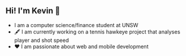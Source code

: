 ## Hi! I'm Kevin 👋
- I am a computer science/finance student at UNSW
- 🖋️ I am currently working on a tennis hawkeye project that analyses player and shot speed
- ❤️ I am passionate about web and mobile development

<!--
**KevinLin1803/KevinLin1803** is a ✨ _special_ ✨ repository because its `README.md` (this file) appears on your GitHub profile.

Here are some ideas to get you started:

- 🔭 I’m currently working on ...
- 🌱 I’m currently learning ...
- 👯 I’m looking to collaborate on ...
- 🤔 I’m looking for help with ...
- 💬 Ask me about ...
- 📫 How to reach me: ...
- 😄 Pronouns: ...
- ⚡ Fun fact: ...
-->
